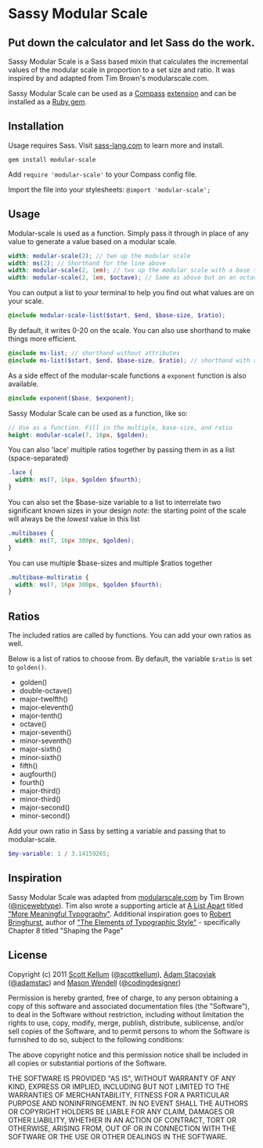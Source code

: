 # Sassy Modular Scale

## Put down the calculator and let Sass do the work.

Sassy Modular Scale is a Sass based mixin that calculates the incremental values of the modular scale in proportion to a set size and ratio. It was inspired by and adapted from Tim Brown's modularscale.com.

Sassy Modular Scale can be used as a [Compass](http://compass-style.org/) [extension](http://compass-style.org/help/tutorials/extensions/) and can be installed as a [Ruby gem](https://rubygems.org/gems/modular-scale).

## Installation

Usage requires Sass. Visit [sass-lang.com](http://sass-lang.com) to learn more and install.

`gem install modular-scale`

Add `require 'modular-scale'` to your Compass config file.

Import the file into your stylesheets: `@import 'modular-scale';`

## Usage

Modular-scale is used as a function. Simply pass it through in place of any value to generate a value based on a modular scale.

```scss
width: modular-scale(2); // two up the modular scale
width: ms(2); // Shorthand for the line above
width: modular-scale(2, 1em); // two up the modular scale with a base size of 1em
width: modular-scale(2, 1em, $octave); // Same as above but on an octave scale
```

You can output a list to your terminal to help you find out what values are on your scale.

```scss
@include modular-scale-list($start, $end, $base-size, $ratio);
```

By default, it writes 0-20 on the scale. You can also use shorthand to make things more efficient.

```scss
@include ms-list; // shorthand without attributes
@include ms-list($start, $end, $base-size, $ratio); // shorthand with attributes
```

As a side effect of the modular-scale functions a `exponent` function is also available.

```scss
@include exponent($base, $exponent);
```

Sassy Modular Scale can be used as a function, like so:

```scss
// Use as a function. Fill in the multiple, base-size, and ratio
height: modular-scale(7, 16px, $golden);
```



You can also 'lace' multiple ratios together by passing them in as a list (space-separated)

```scss
.lace {
  width: ms(7, 16px, $golden $fourth);
}
```

You can also set the $base-size variable to a list to interrelate two significant known sizes in your design
*note:* the starting point of the scale will always be the *lowest* value in this list

```scss
.multibases {
  width: ms(7, 16px 300px, $golden);
}
```

You can use multiple $base-sizes and multiple $ratios together

```scss
.multibase-multiratio {
  width: ms(7, 16px 300px, $golden $fourth);
}
```


## Ratios

The included ratios are called by functions. You can add your own ratios as well.

Below is a list of ratios to choose from. By default, the variable `$ratio` is set to `golden()`.

* golden()
* double-octave()
* major-twelfth()
* major-eleventh()
* major-tenth()
* octave()
* major-seventh()
* minor-seventh()
* major-sixth()
* minor-sixth()
* fifth()
* augfourth()
* fourth()
* major-third()
* minor-third()
* major-second()
* minor-second()

Add your own ratio in Sass by setting a variable and passing that to modular-scale.

```scss
$my-variable: 1 / 3.14159265;
```

## Inspiration

Sassy Modular Scale was adapted from [modularscale.com](http://modularscale.com/) by Tim Brown ([@nicewebtype](http://twitter.com/nicewebtype)). Tim also wrote a supporting article at [A List Apart](http://www.alistapart.com/) titled ["More Meaningful Typography"](http://www.alistapart.com/articles/more-meaningful-typography/). Additional inspiration goes to [Robert Bringhurst](http://en.wikipedia.org/wiki/Robert_Bringhurst), author of ["The Elements of Typographic Style"](http://en.wikipedia.org/wiki/The_Elements_of_Typographic_Style) - specifically Chapter 8 titled "Shaping the Page"

## License

Copyright (c) 2011 [Scott Kellum](http://www.scottkellum.com/) ([@scottkellum](http://twitter.com/scottkellum)), [Adam Stacoviak](http://adamstacoviak.com/) ([@adamstac](http://twitter.com/adamstac)) and [Mason Wendell](http://thecodingdesigner.com/) ([@codingdesigner](http://twitter.com/codingdesigner))

Permission is hereby granted, free of charge, to any person obtaining a copy of this software and associated documentation files (the "Software"), to deal in the Software without restriction, including without limitation the rights to use, copy, modify, merge, publish, distribute, sublicense, and/or sell copies of the Software, and to permit persons to whom the Software is furnished to do so, subject to the following conditions:

The above copyright notice and this permission notice shall be included in all copies or substantial portions of the Software.

THE SOFTWARE IS PROVIDED "AS IS", WITHOUT WARRANTY OF ANY KIND, EXPRESS OR IMPLIED, INCLUDING BUT NOT LIMITED TO THE WARRANTIES OF MERCHANTABILITY, FITNESS FOR A PARTICULAR PURPOSE AND NONINFRINGEMENT. IN NO EVENT SHALL THE AUTHORS OR COPYRIGHT HOLDERS BE LIABLE FOR ANY CLAIM, DAMAGES OR OTHER LIABILITY, WHETHER IN AN ACTION OF CONTRACT, TORT OR OTHERWISE, ARISING FROM, OUT OF OR IN CONNECTION WITH THE SOFTWARE OR THE USE OR OTHER DEALINGS IN THE SOFTWARE.
